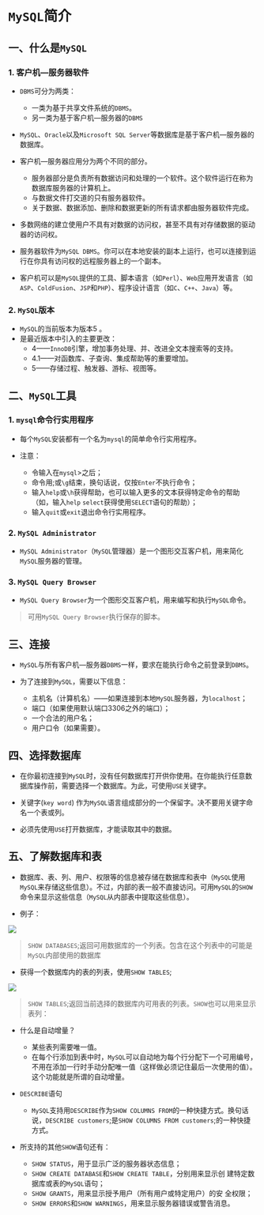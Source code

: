# `MySQL`简介



## 一、什么是`MySQL`

### 1. 客户机—服务器软件

- `DBMS`可分为两类：
  - 一类为基于共享文件系统的`DBMS`。
  - 另一类为基于客户机—服务器的`DBMS`

- `MySQL`、`Oracle`以及`Microsoft SQL Server`等数据库是基于客户机—服务器的数据库。

- 客户机—服务器应用分为两个不同的部分。
  - 服务器部分是负责所有数据访问和处理的一个软件。这个软件运行在称为数据库服务器的计算机上。
  - 与数据文件打交道的只有服务器软件。
  - 关于数据、数据添加、删除和数据更新的所有请求都由服务器软件完成。

- 多数网络的建立使用户不具有对数据的访问权，甚至不具有对存储数据的驱动器的访问权。
- 服务器软件为`MySQL DBMS`。你可以在本地安装的副本上运行，也可以连接到运行在你具有访问权的远程服务器上的一个副本。
- 客户机可以是`MySQL`提供的工具、脚本语言（如`Perl`）、`Web`应用开发语言（如`ASP`、`ColdFusion`、`JSP`和`PHP`）、程序设计语言（如`C`、`C++`、`Java`）等。

### 2. `MySQL`版本

- `MySQL`的当前版本为版本5 。
- 是最近版本中引入的主要更改：
  - 4——`InnoDB`引擎，增加事务处理、并、改进全文本搜索等的支持。
  - 4.1——对函数库、子查询、集成帮助等的重要增加。
  - 5——存储过程、触发器、游标、视图等。



## 二、`MySQL`工具

### 1. `mysql`命令行实用程序

- 每个`MySQL`安装都有一个名为`mysql`的简单命令行实用程序。

- 注意：
  - 令输入在`mysql`>之后；
  - 命令用;或`\g`结束，换句话说，仅按`Enter`不执行命令；
  - 输入`help`或`\h`获得帮助，也可以输入更多的文本获得特定命令的帮助（如，输入`help` `select`获得使用`SELECT`语句的帮助）；
  - 输入`quit`或`exit`退出命令行实用程序。

### 2. `MySQL Administrator`

- `MySQL Administrator`（`MySQL`管理器）是一个图形交互客户机，用来简化`MySQL`服务器的管理。

### 3. `MySQL Query Browser`

- `MySQL Query Browser`为一个图形交互客户机，用来编写和执行`MySQL`命令。

> 可用`MySQL Query Browser`执行保存的脚本。



## 三、连接

- `MySQL`与所有客户机—服务器`DBMS`一样，要求在能执行命令之前登录到`DBMS`。

- 为了连接到`MySQL`，需要以下信息：
  - 主机名（计算机名）——如果连接到本地`MySQL`服务器，为`localhost`；
  - 端口（如果使用默认端口3306之外的端口）；
  - 一个合法的用户名；
  - 用户口令（如果需要）。



## 四、选择数据库

- 在你最初连接到`MySQL`时，没有任何数据库打开供你使用。在你能执行任意数据库操作前，需要选择一个数据库。为此，可使用`USE`关键字。

- 关键字(`key word`) 作为`MySQL`语言组成部分的一个保留字。决不要用关键字命名一个表或列。
- 必须先使用`USE`打开数据库，才能读取其中的数据。



## 五、了解数据库和表

- 数据库、表、列、用户、权限等的信息被存储在数据库和表中（`MySQL`使用`MySQL`来存储这些信息）。不过，内部的表一般不直接访问。可用`MySQL`的`SHOW`命令来显示这些信息（`MySQL`从内部表中提取这些信息）。

- 例子：

![](D:\java笔记\Java脑图\显示数据库.png)

> `SHOW DATABASES`;返回可用数据库的一个列表。包含在这个列表中的可能是`MySQL`内部使用的数据库

- 获得一个数据库内的表的列表，使用`SHOW TABLES`;

![](D:\java笔记\Java脑图\显示表.png)

> `SHOW TABLES`;返回当前选择的数据库内可用表的列表。`SHOW`也可以用来显示表列：

- 什么是自动增量？
  - 某些表列需要唯一值。
  - 在每个行添加到表中时，`MySQL`可以自动地为每个行分配下一个可用编号，不用在添加一行时手动分配唯一值（这样做必须记住最后一次使用的值）。这个功能就是所谓的自动增量。

- `DESCRIBE`语句 
  - `MySQL`支持用`DESCRIBE`作为`SHOW COLUMNS FROM`的一种快捷方式。换句话说，`DESCRIBE customers`;是`SHOW COLUMNS FROM customers`;的一种快捷方式。

- 所支持的其他`SHOW`语句还有：
  - `SHOW STATUS`，用于显示广泛的服务器状态信息；
  - `SHOW CREATE DATABASE`和`SHOW CREATE TABLE`，分别用来显示创
    建特定数据库或表的`MySQL`语句；
  - `SHOW GRANTS`，用来显示授予用户（所有用户或特定用户）的安
    全权限；
  - `SHOW ERRORS`和`SHOW WARNINGS`，用来显示服务器错误或警告消息。